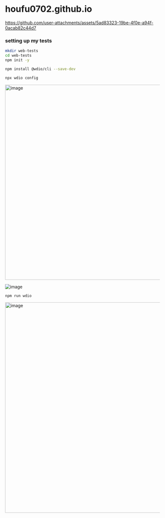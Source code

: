 # houfu0702.github.io




https://github.com/user-attachments/assets/5ad83323-19be-4f0e-a94f-0acab82c44d7

### setting up my tests

```bash
mkdir web-tests
cd web-tests
npm init -y

npm install @wdio/cli --save-dev

npx wdio config
```
<img width="634" alt="image" src="https://github.com/user-attachments/assets/4ec2bff4-bc5e-4ad2-b776-7050fe3c1d98" />

![image](https://github.com/user-attachments/assets/abba8cef-94a0-4883-8094-5338674ec42c)

```bash
npm run wdio
```
<img width="684" alt="image" src="https://github.com/user-attachments/assets/690bac4d-b51a-4788-8388-7f09e29abb50" />
